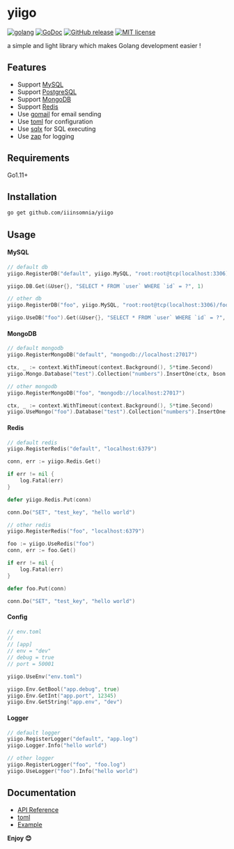 # yiigo

[![golang](https://img.shields.io/badge/Language-Go-green.svg?style=flat)](https://golang.org)
[![GoDoc](https://godoc.org/github.com/iiinsomnia/yiigo?status.svg)](https://godoc.org/github.com/iiinsomnia/yiigo)
[![GitHub release](https://img.shields.io/github/release/IIInsomnia/yiigo.svg)](https://github.com/iiinsomnia/yiigo/releases/latest)
[![MIT license](http://img.shields.io/badge/license-MIT-brightgreen.svg)](http://opensource.org/licenses/MIT)

a simple and light library which makes Golang development easier !

## Features

- Support [MySQL](https://github.com/go-sql-driver/mysql)
- Support [PostgreSQL](https://github.com/lib/pq)
- Support [MongoDB](https://github.com/mongodb/mongo-go-driver)
- Support [Redis](https://github.com/gomodule/redigo)
- Use [gomail](https://github.com/go-gomail/gomail) for email sending
- Use [toml](https://github.com/pelletier/go-toml) for configuration
- Use [sqlx](https://github.com/jmoiron/sqlx) for SQL executing
- Use [zap](https://github.com/uber-go/zap) for logging
## Requirements

Go1.11+

## Installation

```sh
go get github.com/iiinsomnia/yiigo
```

## Usage

#### MySQL

```go
// default db
yiigo.RegisterDB("default", yiigo.MySQL, "root:root@tcp(localhost:3306)/test")

yiigo.DB.Get(&User{}, "SELECT * FROM `user` WHERE `id` = ?", 1)

// other db
yiigo.RegisterDB("foo", yiigo.MySQL, "root:root@tcp(localhost:3306)/foo")

yiigo.UseDB("foo").Get(&User{}, "SELECT * FROM `user` WHERE `id` = ?", 1)
```

#### MongoDB

```go
// default mongodb
yiigo.RegisterMongoDB("default", "mongodb://localhost:27017")

ctx, _ := context.WithTimeout(context.Background(), 5*time.Second)
yiigo.Mongo.Database("test").Collection("numbers").InsertOne(ctx, bson.M{"name": "pi", "value": 3.14159})

// other mongodb
yiigo.RegisterMongoDB("foo", "mongodb://localhost:27017")

ctx, _ := context.WithTimeout(context.Background(), 5*time.Second)
yiigo.UseMongo("foo").Database("test").Collection("numbers").InsertOne(ctx, bson.M{"name": "pi", "value": 3.14159})
```

#### Redis

```go
// default redis
yiigo.RegisterRedis("default", "localhost:6379")

conn, err := yiigo.Redis.Get()

if err != nil {
	log.Fatal(err)
}

defer yiigo.Redis.Put(conn)

conn.Do("SET", "test_key", "hello world")

// other redis
yiigo.RegisterRedis("foo", "localhost:6379")

foo := yiigo.UseRedis("foo")
conn, err := foo.Get()

if err != nil {
	log.Fatal(err)
}

defer foo.Put(conn)

conn.Do("SET", "test_key", "hello world")
```

#### Config

```go
// env.toml
//
// [app]
// env = "dev"
// debug = true
// port = 50001

yiigo.UseEnv("env.toml")

yiigo.Env.GetBool("app.debug", true)
yiigo.Env.GetInt("app.port", 12345)
yiigo.Env.GetString("app.env", "dev")
```

#### Logger

```go
// default logger
yiigo.RegisterLogger("default", "app.log")
yiigo.Logger.Info("hello world")

// other logger
yiigo.RegisterLogger("foo", "foo.log")
yiigo.UseLogger("foo").Info("hello world")
```

## Documentation

- [API Reference](https://godoc.org/github.com/iiinsomnia/yiigo)
- [toml](https://github.com/toml-lang/toml)
- [Example](https://github.com/iiinsomnia/yiigo-example)

**Enjoy 😊**
